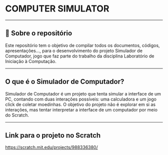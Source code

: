 # COMPUTER SIMULATOR
---

## 📑 Sobre o repositório

Este repositório tem o objetivo de compilar todos os documentos, códigos, apresentações..., para o desenvolvimento do projeto Simulador de Computador, jogo que faz parte do trabalho da disciplina Laboratório de Iniciação à Computação.

---

## O que é o Simulador de Computador?

Simulador de Computador é um projeto que tenta simular a interface de um PC, contando com duas interações possíveis: uma calculadora e um jogo click de coletar moedinhas. O objetivo do projeto não é explorar em si as interações, mas tentar interpretar a interface de um computador por meio do Scratch.

---

## Link para o projeto no Scratch

https://scratch.mit.edu/projects/988336380/
